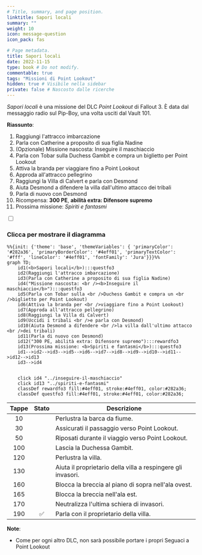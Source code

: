 ```yaml
---
# Title, summary, and page position.
linktitle: Sapori locali
summary: ""
weight: 10
icon: message-question
icon_pack: fas

# Page metadata.
title: Sapori locali
date: 2022-11-15
type: book # Do not modify.
commentable: true
tags: "Missioni di Point Lookout"
hidden: true # Visibile nella sidebar
private: false # Nascosto dalle ricerche
---
```



<div class="fo3">

*Sapori locali* è una missione del DLC *Point Lookout* di Fallout 3. È data dal messaggio radio sul Pip-Boy, una volta usciti dal Vault 101.

**Riassunto**:
1. Raggiungi l'attracco imbarcazione
2. Parla con Catherine a proposito di sua figlia Nadine
3. (Opzionale) Missione nascosta: Inseguire il maschiaccio
4. Parla con Tobar sulla Duchess Gambit e compra un biglietto per Point Lookout
5. Attiva la branda per viaggiare fino a Point Lookout
6. Approda all'attracco pellegrino
7. Raggiungi la Villa di Calvert e parla con Desmond
8. Aiuta Desmond a difendere la villa dall'ultimo attacco dei tribali
9. Parla di nuovo con Desmond
10. Ricompensa: **300 PE**, **abilità extra: Difensore supremo**
11. Prossima missione: *Spiriti e fantasmi*

<section class="chart-collapse">
<input type="checkbox" name="collapse2" id="handle2">
<h3 class="handle">
<label for="handle2">Clicca per mostrare il diagramma</label>
</h3>
<div class="content">

```mermaid
%%{init: {'theme': 'base', 'themeVariables': { 'primaryColor': '#282a36', 'primaryBorderColor': '#4eff01', 'primaryTextColor': '#fff', 'lineColor': '#4eff01', 'fontFamily': 'Jura'}}}%%
graph TD;
    id1(<b>Sapori locali</b>):::questfo3
    id2(Raggiungi l'attracco imbarcazione)
    id3(Parla con Catherine a proposito di sua figlia Nadine)
    id4("Missione nascosta: <br /><b>Inseguire il maschiaccio</b>"):::questfo3
    id5(Parla con Tobar sulla <br />Duchess Gambit e compra un <br />biglietto per Point Lookout)
    id6(Attiva la branda per <br />viaggiare fino a Point Lookout)
    id7(Approda all'attracco pellegrino) 
    id8(Raggiungi la Villa di Calvert)
    id9(Uccidi i tribali <br />e parla con Desmond)
    id10(Aiuta Desmond a difendere <br />la villa dall'ultimo attacco <br />dei tribali)
    id11(Parla di nuovo con Desmond)
    id12("300 PE, abilità extra: Difensore supremo"):::rewardfo3
    id13(Prossima missione: <b>Spiriti e fantasmi</b>):::questfo3
    id1-->id2-->id3-->id5-->id6-->id7-->id8-->id9-->id10-->id11-->id12-->id13
    id3-->id4
    
    
    click id4 "../inseguire-il-maschiaccio"
    click id13 "../spiriti-e-fantasmi"
    classDef rewardfo3 fill:#4eff01, stroke:#4eff01, color:#282a36;
    classDef questfo3 fill:#4eff01, stroke:#4eff01, color:#282a36;
```

</div>
</section>

| Tappe |       Stato        | Descrizione                                                  |
|:-----:|:------------------:| ------------------------------------------------------------ |
|  10   |                    | Perlustra la barca da fiume.                                 |
|  30   |                    | Assicurati il passaggio verso Point Lookout.                  |
|  50   |                    | Riposati durante il viaggio verso Point Lookout.             |
|  100  |                    | Lascia la Duchessa Gambit.                                   |
|  120  |                    | Perlustra la villa.                                          |
|  130  |                    | Aiuta il proprietario della villa a respingere gli invasori. |
|  160  |                    | Blocca la breccia al piano di sopra nell'ala ovest.          |
|  165  |                    | Blocca la breccia nell'ala est.                              | 
|  170  |                    | Neutralizza l'ultima schiera di invasori.                    |
|  190  | :white_check_mark: | Parla con il proprietario della villa.                       |




**Note**:
- Come per ogni altro DLC, non sarà possibile portare i propri Seguaci a Point Lookout



</div>